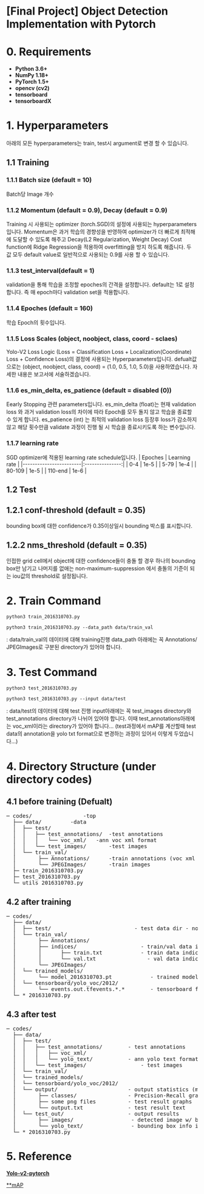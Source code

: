 [Final Project] Object Detection Implementation with Pytorch
======================

# 0. Requirements
* **Python 3.6+**
* **NumPy 1.18+**
* **PyTorch 1.5+**
* **opencv (cv2)**
* **tensorboard**
* **tensorboardX**

# 1. Hyperparameters
아래의 모든 hyperparameters는 train, test시 argument로 변경 할 수 있습니다.

## 1.1 Training
### 1.1.1 Batch size (default = 10)
Batch당 Image 개수 

### 1.1.2 Momentum (default = 0.9), Decay (default = 0.9)
Training 시 사용되는 optimizer (torch.SGD)의 설정에 사용되는 hyperparameters입니다.
Momentum은 과거 학습의 경향성을 반영하여 optimizer가 더 빠르게 최적해에 도달할 수 있도록 해주고
Decay(L2 Regularization, Weight Decay) Cost function에 Ridge Regression을 적용하여 overfitting을 방지 하도록 해줍니다.
두 값 모두 default value로 일반적으로 사용되는 0.9를 사용 할 수 있습니다.

### 1.1.3 test_interval(default = 1)
validation을 통해 학습을 조정할 epoches의 간격을 설정합니다.
default는 1로 설정합니다. 즉 매 epoch마다 validation set을 적용합니다.

### 1.1.4 Epoches (default = 160)
학습 Epoch의 횟수입니다.

### 1.1.5 Loss Scales (object, noobject, class, coord - sclaes)
Yolo-V2 Loss Logic (Loss = Classification Loss + Localization(Coordinate) Loss + Confidence Loss)의 결정에 사용되는
Hyperparameters입니다. 
defualt값으로는 (object, noobject, class, coord) = (1.0, 0.5, 1.0, 5.0)을 사용하였습니다.
자세한 내용은 보고서에 서술하겠습니다.

### 1.1.6 es_min_delta, es_patience (default = disabled (0))
Eearly Stopping 관련 parameters입니다. 
es_min_delta (float)는 현재 validation loss 와 과거 validation loss의 차이에 따라 Epoch를 모두 돌지 않고 학습을 종료할 수 있게 합니다.
es_patience (int) 는 최적의 validation loss 등장후 loss가 감소하지 않고 해당 횟수만큼 validate 과정이 진행 될 시 학습을 종료시키도록 하는 변수입니다.

### 1.1.7 learning rate
SGD optimizer에 적용된 learning rate schedule입니다.
|         Epoches        | Learning rate |
|------------------------|:---------------:|
|          0-4           |      1e-5     |
|          5-79          |      1e-4     |
|          80-109        |      1e-5     |
|          110-end       |      1e-6     |

## 1.2 Test
## 1.2.1 conf-threshold (default = 0.35)
bounding box에 대한 confidence가 0.35이상일시 bounding 박스를 표시합니다.

## 1.2.2 nms_threshold (default = 0.35)
인접한 grid cell에서 object에 대한 confidence들이 충돌 할 경우 하나의 bounding box만 남기고 나머지를 없애는 non-maximum-suppression
에서 충돌의 기준이 되는 iou값의 threshold로 설정됩니다. 


# 2. Train Command
```
python3 train_2016310703.py
```
```
python3 train_2016310703.py --data_path data/train_val
```
: data/train_val의 데이터에 대해 training진행
data_path 아래에는 꼭 Annotations/ JPEGImages로 구분된 directory가 있어야 합니다.

# 3. Test Command
```
python3 test_2016310703.py
```
```
python3 test_2016310703.py --input data/test
```
: data/test의 데이터에 대해 test 진행 
input아래에는 꼭 test_images directory와 test_annotations directory가 나뉘어 있어야 합니다.
이때 test_annotations아래에는 voc_xml이라는 directory가 있어야 합니다...
(test과정에서 mAP를 계산할때 test data의 annotation을 yolo txt format으로 변경하는 과정이 있어서 이렇게 두었습니다...)


# 4. Directory Structure (under directory codes)

## 4.1 before training (Defualt)  
<pre>
─ codes/				-top  
  ├── data/			-data  
  │  ├── test/  
  │  │   ├── test_annotations/	-test annotations  
  │  │   │   └── voc_xml/	-ann voc xml format  
  │  │   └── test_images/		-test images  
  │  └── train_val/  
  │       ├── Annotations/		-train annotations (voc xml format)  
  │       └── JPEGImages/		-train images  
  ├─ train_2016310703.py  
  ├─ test_2016310703.py  
  └─ utils_2016310703.py  
</pre>
## 4.2 after training   
<pre>
─ codes/  
  ├── data/  
  │  ├── test/                          - test data dir - not changed  
  │  └── train_val/  
  │       ├── Annotations/  
  │       ├── indices/		              - train/val data indices  
  │       │      ├── train.txt		      - train data indices  
  │       │      └── val.txt		        - val data indices  
  │       └── JPEGImages/		
  │  └── trained_models/  
  │       └── model_2016310703.pt		     - trained model  
  │  └── tensorboard/yolo_voc/2012/  
  │       └── events.out.tfevents.*.*		 - tensorboard file for training  
  └─ *_2016310703.py   
</pre>
## 4.3 after test  
<pre>
─ codes/  
  ├── data/   
  │  ├── test/  
  │  │   ├── test_annotations/	      - test annotations  
  │  │   │   ├── voc_xml/	            
  │  │   │   └── yolo_text/	          - ann yolo text format  
  │  │   └── test_images/		          - test images  
  │  └── train_val/  
  │  └── trained_models/  
  │  └── tensorboard/yolo_voc/2012/  
  │  └── output/                      - output statistics (mAP only)  
  │       ├── classes/                - Precision-Recall graph for each class  
  │       ├── some png files          - test result graphs  
  │       └── output.txt              - test result text  
  │  └── test_out/                    - output results  
  │       ├── images/                  - detected image w/ bounding boxes  
  │       └── yolo_text/               - bounding box info in yolo format  
  └─ *_2016310703.py  
</pre>

  
# 5. Reference
[**Yolo-v2-pytorch**](https://github.com/uvipen/Yolo-v2-pytorch)

[**mAP](https://github.com/Cartucho/mAP)
